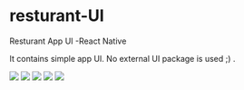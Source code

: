 # resturant-UI
Resturant App UI -React Native

It contains simple app UI. No external UI package is used ;) .

![](home.png)     ![](home-inside.png)   ![](profile.png)  ![](cart.png)   ![](favourites.png) 
